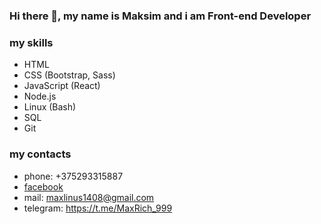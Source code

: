 ### Hi there 👋, my name is Maksim and i am Front-end Developer

### my skills
- HTML
- CSS (Bootstrap, Sass)
- JavaScript (React)
- Node.js
- Linux (Bash)
- SQL
- Git

### my contacts
- phone: +375293315887
- [facebook](https://www.facebook.com/max.hasanau.3/)
- mail: maxlinus1408@gmail.com
- telegram: https://t.me/MaxRich_999
 
 
